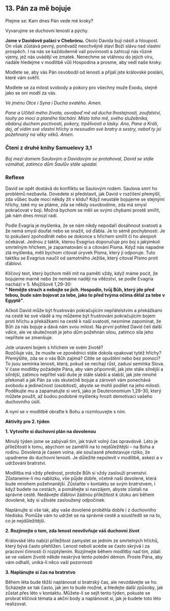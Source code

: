 ## 13. **Pán za mě bojuje**

Ptejme se: Kam dnes Pán vede mé kroky?

Vyvarujme se duchovní lenosti a pýchy.

**Jsme v Davidově paláci v Chebrónu.** Okolo Davida bují násilí a hloupost. On však zůstává pevný, poněvadž neochvějně staví Boží slávu nad vlastní prospěch. I na nás se každodenně valí povinnosti a zahlcují nás různé vjemy, jež nás uvádějí ve zmatek. Nenechme se vtáhnou do jejich víru, nadále hledejme v modlitbě vůli Hospodina a prosme, aby vedl naše kroky.

Modlete se, aby vás Pán osvobodil od lenosti a přijali jste královské poslání, které vám svěřil.

Modlete se za milost svobody a pokory pro všechny muže Exodu, stejně jako se oni modlí za vás.

_Ve jménu Otce i Syna i Ducha svatého. Amen._

_Pane a Učiteli mého života, osvoboď mě od ducha lhostejnosti, zoufalství, touhy po moci a planého tlachání. Místo toho mě, svého služebníka, obdaruj duchem poctivosti, pokory, trpělivosti a lásky. Ano, Pane a Králi, dej, ať vidím své vlastní hříchy a nesoudím své bratry a sestry, neboť ty jsi požehnaný na věky věků. Amen._

### Čtení z druhé knihy Samuelovy 3,1

_Boj mezi domem Saulovým a Davidovým se protahoval, David se stále vzmáhal, zatímco dům Saulův stále upadal._

### Reflexe

David se opět dostává do konfliktu se Saulovým rodem. Saulova smrt ho problémů nezbavila. Dovedete si představit, jak David v rozčilení přemýšlí, zda vůbec bude moci někdy žít v klidu? Když neustále bojujeme se stejnými hříchy, také my se ptáme, zda se někdy osvobodíme, zda má smysl pokračovat v boji. Možná bychom se měli se svými chybami prostě smířit, jak nám dnes mnozí radí.

Podle Evagria je myšlenka, že se nám nikdy nepodaří dosáhnout svatosti a že nemá smysl doufat nebo se snažit, od ďábla. Je to sémě pochybností. Je to pokušení zpohodlnět nebo se dokonce s hříchem smířit či ho alespoň očekávat. Jednou z taktik, kterou Evagrius doporučuje pro boj s jakýmkoli smrtelným hříchem, je zapamatování si a citování Písma. Když nás napadne zlá myšlenka, měli bychom citovat úryvek Písma, který jí odporuje. Tuto taktiku se Evagrius naučil od samotného Ježíše, který citoval Písmo proti ďáblovi.

Klíčový text, který bychom měli mít na paměti vždy, když máme pocit, že bojujeme marně nebo že nemáme naději na vítězství, se podle Evagria nachází v 5. Mojžíšově 1,29-30: \
 **" Nemějte strach a nebojte se jich. Hospodin, tvůj Bůh, který jde před tebou, bude sám bojovat za tebe, jako to před tvýma očima dělal za tebe v Egyptě"**.

Ačkoli David může být frustrován pokračujícím nepřátelstvím a překážkami na cestě ke své vládě a my můžeme být frustrováni pokračujícím bojem proti hříchu a překážkami na cestě k naší svatosti, nesmíme zapomínat, že Bůh za nás bojuje a dává nám svou milost. Na první pohled David čelí další válce, ale ve skutečnosti je jeho dům požehnán silou, zatímco síla jeho nepřítele se zmenšuje.

Jste unaveni bojem s hříchem ve svém životě? \
 Rozčiluje vás, že musíte ve zpovědnici stále dokola opakovat tytéž hříchy? \
 Přemýšlíte, zda se o vás Bůh zajímá? Cítíte se opuštění nebo bez pomoci? \
 To jsou semínka lenosti, která, pokud se nechají růst, zadusí semínka Slova. V čase modlitby požádejte Pána, aby vám připomněl, jak jste stále silnější a silnější, zatímco nepřítel vaší duše je stále slabší a slabší, jak jste mnohé překonali a jak Pán za vás skutečně bojuje a zároveň vám ponechává svobodu a jedinečnost (osobitost), abyste se mohli podílet na jeho milosti. Poděkujte mu a zapamatujte si verš, jako je Deuteronomium 1,29-30, který můžete použít, až budou podobné myšlenky hrozit demotivací vašeho duchovního úsilí.

A nyní se v modlitbě obraťte k Bohu a rozmlouvejte s ním.

**Aktivity pro 2. týden**

**1. Vytvořte si duchovní plán na dovolenou**

Minulý týden jsme se zabývali tím, jak trávit volný čas opravdově. Léto je příležitostí k tomu, abychom se zaměřili na to nejdůležitější – na Boha a rodinu. Dovolená je časem volna, ale současně představuje riziko, že upadneme do duchovní lenosti. Je důležité nepolevit v modlitbě, askezi a v udržování bratrství.

Modlitba má vždy přednost, protože Bůh si vždy zaslouží prvenství. Zůstaneme-li mu nablízku, vše půjde dobře, včetně naší dovolené, která bude mnohem požehnanější. Zůstaňte v kontaktu se svým bratrstvem, i když budete na cestách, a pomáhejte si navzájem, abyste zůstali na správné cestě. Nedávejte ďáblovi žádnou příležitost k útoku ani během dovolené, kdy si užíváte zasloužený odpočinek.

Naplánujte si vše tak, aby vaše dovolené proběhla dobře i z duchovního hlediska. Pomůže vám to udržet se na správné cestě a soustředit se na to, co je nejdůležitější.

**2. Rozjímejte o tom, zda lenost neovlivňuje váš duchovní život**

Královské léto nabízí příležitost zamyslet se jedním ze smrtelných hříchů, který bývá často přehlížen. Lenost neboli acédie se často skrývá i za pracovní činnosti či rozptýlením. Rozjímejte během modlitby nad tím, zdali se ve vašem životě někde neskrývá tento polední démon. Proste Pána, aby vám odhalil, uniká-li něco vaší pozornosti

**3. Naplánujte si čas na bratrstvo**

Během léta bude těžší naplánovat si bratrský čas, ale nevzdávejte se ho. Scházejte se tak často, jak jen to bude možné, a hledejte další způsoby, jak zůstat přes léto v kontaktu. Můžete-li se sejít tento týden, pokuste se probrat klíčová témata a akční body a naplánovat si, jak je budete toto léto realizovat.
